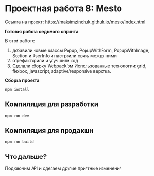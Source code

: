 # Проектная работа 8: Mesto

Ссылка на проект: https://maksimzinchuk.github.io/mesto/index.html

**Готовая работа седьмого спринта**

В этой работе:
1) добавили новые классы Popup, PopupWithForm, PopupWithImage, Section и UserInfo и настроили связь между ними
2) отрефакторили и улучшили код
3) Сделали сборку Webpack'ом
Использованные технологии: grid, flexbox, javascript, adaptive/responsive верстка.

**Сборка проекта**
```
npm install
```

## Компиляция для разработки
```
npm run dev
```

## Компиляция для продакшн
```
npm run build
```

## **Что дальше?**

Подключим API и сделаем другие приятные изменения

